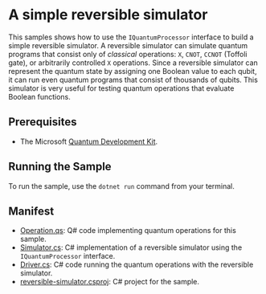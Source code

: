 # A simple reversible simulator

This samples shows how to use the `IQuantumProcessor` interface to build a
simple reversible simulator.  A reversible simulator can simulate quantum
programs that consist only of *classical* operations: `X`, `CNOT`, `CCNOT`
(Toffoli gate), or arbitrarily controlled `X` operations.  Since a reversible
simulator can represent the quantum state by assigning one Boolean value to each
qubit, it can run even quantum programs that consist of thousands of qubits.
This simulator is very useful for testing quantum operations that evaluate
Boolean functions.

## Prerequisites ##

- The Microsoft [Quantum Development Kit](https://docs.microsoft.com/quantum/install-guide/).

## Running the Sample ##

To run the sample, use the `dotnet run` command from your terminal.

## Manifest ##

- [Operation.qs](Operation.qs): Q# code implementing quantum operations for this sample.
- [Simulator.cs](Simulator.cs): C# implementation of a reversible simulator using the `IQuantumProcessor` interface.
- [Driver.cs](Driver.cs): C# code running the quantum operations with the reversible simulator.
- [reversible-simulator.csproj](reversible-simulator.csproj): C# project for the sample.
